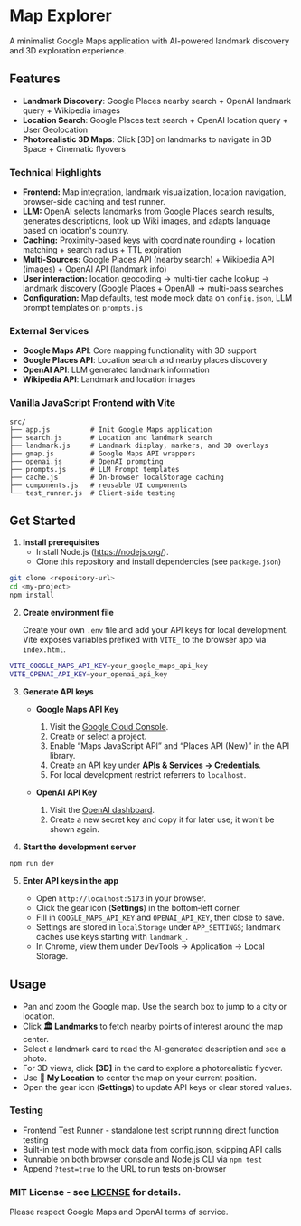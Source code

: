 # Map Explorer

A minimalist Google Maps application with AI-powered landmark discovery and 3D exploration experience.

## Features

- **Landmark Discovery**: Google Places nearby search + OpenAI landmark query + Wikipedia images
- **Location Search**: Google Places text search + OpenAI location query + User Geolocation
- **Photorealistic 3D Maps**: Click [3D] on landmarks to navigate in 3D Space + Cinematic flyovers

### Technical Highlights

- **Frontend:** Map integration, landmark visualization, location navigation, browser-side caching and test runner.
- **LLM:** OpenAI selects landmarks from Google Places search results, generates descriptions, look up Wiki images, and adapts language based on location's country.
- **Caching:** Proximity-based keys with coordinate rounding + location matching + search radius + TTL expiration
- **Multi-Sources:** Google Places API (nearby search) + Wikipedia API (images) + OpenAI API (landmark info)
- **User interaction:** location geocoding → multi-tier cache lookup → landmark discovery (Google Places + OpenAI) → multi-pass searches
- **Configuration:** Map defaults, test mode mock data on `config.json`, LLM prompt templates on `prompts.js`

### External Services

- **Google Maps API**: Core mapping functionality with 3D support
- **Google Places API**: Location search and nearby places discovery
- **OpenAI API**: LLM generated landmark information
- **Wikipedia API**: Landmark and location images

### Vanilla JavaScript Frontend with Vite
```
src/
├── app.js          # Init Google Maps application
├── search.js       # Location and landmark search
├── landmark.js     # Landmark display, markers, and 3D overlays
├── gmap.js         # Google Maps API wrappers
├── openai.js       # OpenAI prompting
├── prompts.js      # LLM Prompt templates
├── cache.js        # On-browser localStorage caching
├── components.js   # reusable UI components
└── test_runner.js  # Client-side testing
```

## Get Started

1. **Install prerequisites**
   - Install Node.js (https://nodejs.org/).
   - Clone this repository and install dependencies (see `package.json`)

```bash
git clone <repository-url>
cd <my-project>
npm install
```

2. **Create environment file**

   Create your own `.env` file and add your API keys for local development. Vite exposes variables prefixed with `VITE_` to the browser app via `index.html`.

```bash
VITE_GOOGLE_MAPS_API_KEY=your_google_maps_api_key
VITE_OPENAI_API_KEY=your_openai_api_key
```

3. **Generate API keys**

   - **Google Maps API Key**
     1. Visit the [Google Cloud Console](https://console.cloud.google.com/).
     2. Create or select a project.
     3. Enable “Maps JavaScript API” and “Places API (New)” in the API library.
     4. Create an API key under **APIs & Services → Credentials**.
     5. For local development restrict referrers to `localhost`.

   - **OpenAI API Key**
     1. Visit the [OpenAI dashboard](https://platform.openai.com/account/api-keys).
     2. Create a new secret key and copy it for later use; it won't be shown again.

4. **Start the development server**

```bash
npm run dev
```

5. **Enter API keys in the app**

   - Open `http://localhost:5173` in your browser.
   - Click the gear icon (**Settings**) in the bottom‑left corner.
   - Fill in `GOOGLE_MAPS_API_KEY` and `OPENAI_API_KEY`, then close to save.
   - Settings are stored in `localStorage` under `APP_SETTINGS`; landmark caches use keys starting with `landmark_`.
   - In Chrome, view them under DevTools → Application → Local Storage.

## Usage

- Pan and zoom the Google map. Use the search box to jump to a city or location.
- Click **🏛️ Landmarks** to fetch nearby points of interest around the map center.
- Select a landmark card to read the AI-generated description and see a photo.
- For 3D views, click **[3D]** in the card to explore a photorealistic flyover.
- Use **📍 My Location** to center the map on your current position.
- Open the gear icon (**Settings**) to update API keys or clear stored values.

### Testing

- Frontend Test Runner - standalone test script running direct function testing
- Built-in test mode with mock data from config.json, skipping API calls
- Runnable on both browser console and Node.js CLI via `npm test`
- Append `?test=true` to the URL to run tests on-browser

### MIT License - see [LICENSE](LICENSE) for details.

Please respect Google Maps and OpenAI terms of service.
